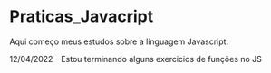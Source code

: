 # Praticas_Javacript
Aqui começo meus estudos sobre a linguagem Javascript:

 12/04/2022 - Estou terminando alguns exercicios de funções no JS
